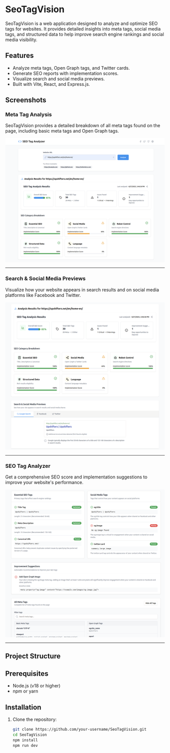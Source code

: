 # SeoTagVision

SeoTagVision is a web application designed to analyze and optimize SEO tags for websites. It provides detailed insights into meta tags, social media tags, and structured data to help improve search engine rankings and social media visibility.

## Features
- Analyze meta tags, Open Graph tags, and Twitter cards.
- Generate SEO reports with implementation scores.
- Visualize search and social media previews.
- Built with Vite, React, and Express.js.

## Screenshots

### Meta Tag Analysis
SeoTagVision provides a detailed breakdown of all meta tags found on the page, including basic meta tags and Open Graph tags.

![Meta Tag Analysis](./Screenshot1.png)

---

### Search & Social Media Previews
Visualize how your website appears in search results and on social media platforms like Facebook and Twitter.

![Search & Social Media Previews](./Screenshot2.png)

---

### SEO Tag Analyzer
Get a comprehensive SEO score and implementation suggestions to improve your website's performance.

![SEO Tag Analyzer](./Screenshot3.png)

---

## Project Structure

## Prerequisites
- Node.js (v18 or higher)
- npm or yarn

## Installation
1. Clone the repository:
   ```bash
   git clone https://github.com/your-username/SeoTagVision.git
   cd SeoTagVision
   npm install
   npm run dev
   ```
